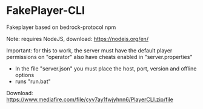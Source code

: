 # FakePlayer-CLI
Fakeplayer based on bedrock-protocol npm

Note: requires NodeJS, download: https://nodejs.org/en/

Important: for this to work, the server must have the default player permissions on "operator" also have cheats enabled in "server.properties" 
 - In the file "server.json" you must place the host, port, version and offline options
 - runs "run.bat"
 
Download: https://www.mediafire.com/file/cyv7ay1fwjyhnn6/PlayerCLI.zip/file
